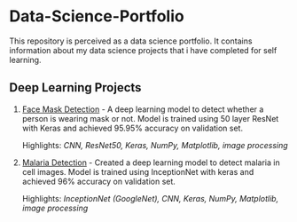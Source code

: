 # Data-Science-Portfolio
This repository is perceived as a data science portfolio. It contains information about my data science projects that i have completed for self learning.

## Deep Learning Projects
1. [Face Mask Detection](https://www.kaggle.com/ankur561999/face-mask-detection) - A deep learning model to detect whether a person is wearing mask or not. Model is trained using 50 layer ResNet with Keras and achieved 95.95% accuracy on validation set.

   Highlights: *CNN, ResNet50, Keras, NumPy, Matplotlib, image processing*
2. [Malaria Detection](https://www.kaggle.com/ankur561999/detecting-malaria-using-inceptionnet) - Created a deep learning model to detect malaria in cell images. Model is trained using InceptionNet with keras and achieved 96% accuracy on validation set.

   Highlights: *InceptionNet (GoogleNet), CNN, Keras, NumPy, Matplotlib, image processing*
